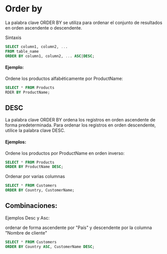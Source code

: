 # Order by

La palabra clave ORDER BY se utiliza para ordenar el conjunto de resultados en orden ascendente o descendente.

Sintaxis

```sql
SELECT column1, column2, ...
FROM table_name
ORDER BY column1, column2, ... ASC|DESC;
```

#### Ejemplo:
  
Ordene los productos alfabéticamente por ProductName:

```sql
SELECT * FROM Products
RDER BY ProductName;
```

## DESC

La palabra clave ORDER BY ordena los registros en orden ascendente de forma predeterminada. Para ordenar los registros en orden descendente, utilice la palabra clave DESC.
  
#### Ejemplos:

Ordene los productos por ProductName en orden inverso:

```sql
SELECT * FROM Products
ORDER BY ProductName DESC;
```

Ordenar por varias columnas

```sql
SELECT * FROM Customers
ORDER BY Country, CustomerName;
```

## Combinaciones:

Ejemplos Desc y Asc:

ordenar de forma ascendente por "País" y descendente por la columna "Nombre de cliente"

```sql
SELECT * FROM Customers
ORDER BY Country ASC, CustomerName DESC;
```